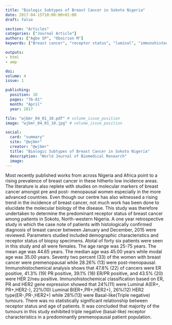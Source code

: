 ```yaml
---
title: "Biologic Subtypes of Breast Cancer in Sokoto Nigeria"
date: 2017-04-15T10:00:00+01:00
draft: false

section: "Articles"
categories: ["Journal Article"]
authors: ["Agbo SP", "Oboirien M"]
keywords: ["Breast cancer", "receptor status", "luminal", "immunohistochemistry"]

outputs: 
- html
- amp

doi:
volume: 4
issue: 1

publishing:
  position: 10
  pages: "76-81"
  month: "April"
  year: 2017

file: "wjbmr_04_01_10.pdf" # volume_issue_position
image: "wjbmr_04_01_10.jpg" # volume_issue_position

social:
  card: "summary"
  site: "@wjbmr"
  creator: "@wjbmr"
  title: "Biologic Subtypes of Breast Cancer in Sokoto Nigeria"
  description: "World Journal of Biomedical Research"
  image:
---
```

Most recently published works from across Nigeria and Africa point to a rising prevalence of breast cancer in
these hitherto low incidence areas. The literature is also replete with studies on molecular markers of breast
cancer amongst pre and post- menopausal women especially in the more advanced countries. Even though our
centre has also witnessed a rising trend in the incidence of breast cancer, not much work has been done to
elucidate the molecular biology of the disease. This study was therefore undertaken to determine the
predominant receptor status of breast cancer among patients in Sokoto, North-western Nigeria. A one year
retrospective study in which the case note of patients with histologically confirmed diagnosis of breast cancer
between January and December, 2015 were reviewed. Parameters studied included demographic
characteristics and receptor status of biopsy specimens. Atotal of forty six patients were seen in this study and
all were females. The age range was 25-75 years. The mean age was 44.65 years. The median age was 45.00
years while modal age was 35.00 years. Seventy two percent (33) of the women with breast cancer were premenopausal while 28.26% (13) were post-menopausal. Immunohistochemical analysis shows that 47.8% (22)
of cancers were ER positive, 41.3% (19) PR positive, 39.1% (18) ER/PR positive, and 43.5% (20) were HER
2/neu positive. Immunohistochemical classification based on ER, PR and HER2 gene expression showed that
24%(11) were Luminal A(ER+, PR+,HER2-), 22%(10) Luminal B(ER+,PR+,HER2+), 26%(12) HER2
type(ER-,PR-,HER2+) while 28%(13) were Basal-like(Triple negative) tumours. There was no statistically
significant relationship between receptor status and age of patients. It was concluded that majority of the
tumours in this study exhibited triple negative (basal-like) receptor characteristics in a predominantly
premenopausal patient population.